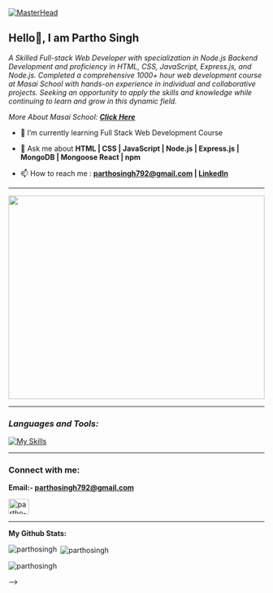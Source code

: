 [![MasterHead](https://www.wingstechsolutions.com/wp-content/uploads/2022/03/full-stack-development.gif)](https://rishavchanda.io)
**<h2> Hello👋, I am Partho Singh</h2>** 
         
<p class="empty"><em>   
A Skilled Full-stack Web Developer with specialization in Node.js Backend Development and proficiency in HTML, CSS, JavaScript, Express.js, and Node.js. Completed a comprehensive 1000+ hour web development course at Masai School with hands-on experience in individual and collaborative projects. Seeking an opportunity to apply the skills and knowledge while continuing to learn and grow in this dynamic field.
<p>More About Masai School:  <a href="https://masaischool.com/" target="_blank"><b>Click Here</b></a></p>
</em></p> 
  

- 🌱 I’m currently learning  Full Stack Web Development Course 

- 💬 Ask me about **HTML | CSS | JavaScript | Node.js | Express.js | MongoDB | Mongoose  React | npm**
 

- 📫 How to reach me : **[parthosingh792@gmail.com](mailto:parthosingh792@gmail.com) | [LinkedIn](https://www.linkedin.com/in/partho-singh-68a653199/)**

---

<img align="center" width="100%" height="400px" src="https://camo.githubusercontent.com/2366b34bb903c09617990fb5fff4622f3e941349e846ddb7e73df872a9d21233/68747470733a2f2f63646e2e6472696262626c652e636f6d2f75736572732f3733303730332f73637265656e73686f74732f363538313234332f6176656e746f2e676966">

---

**<i><h3 align="left">Languages and Tools:</h3></i>**

  <div align="left">

   [![My Skills](https://skillicons.dev/icons?i=html,css,js,nodejs,express,mongodb,github,netlify,vscode,mysql,postman,react,replit,git)](#)

  </div>

--- 
**<h3 align="left">Connect with me:</h3>**

**Email:- parthosingh792@gmail.com**

<p align="left">
<a href="https://linkedin.com/in/partho-singh-68a653199" target="blank"><img align="center" src="https://raw.githubusercontent.com/rahuldkjain/github-profile-readme-generator/master/src/images/icons/Social/linked-in-alt.svg" alt="partho-singh-68a653199" height="30" width="40" /></a>
</p>

---



**My Github Stats:**

<p><img align="left" src="https://github-readme-stats.vercel.app/api/top-langs?username=parthosingh&show_icons=true&locale=en&layout=compact" alt="parthosingh" /></p>

<p>&nbsp;<img align="center" src="https://github-readme-stats.vercel.app/api?username=parthosingh&show_icons=true&locale=en" alt="parthosingh" /></p>

<p><img align="center" src="https://github-readme-streak-stats.herokuapp.com/?user=parthosingh&" alt="parthosingh" /></p>

-->
